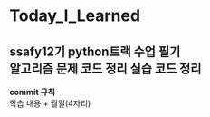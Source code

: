 # Today_I_Learned
ssafy12기 python트랙 수업 필기  
알고리즘 문제 코드 정리
실습 코드 정리
---
**commit 규칙**  
학습 내용 + 월일(4자리)
